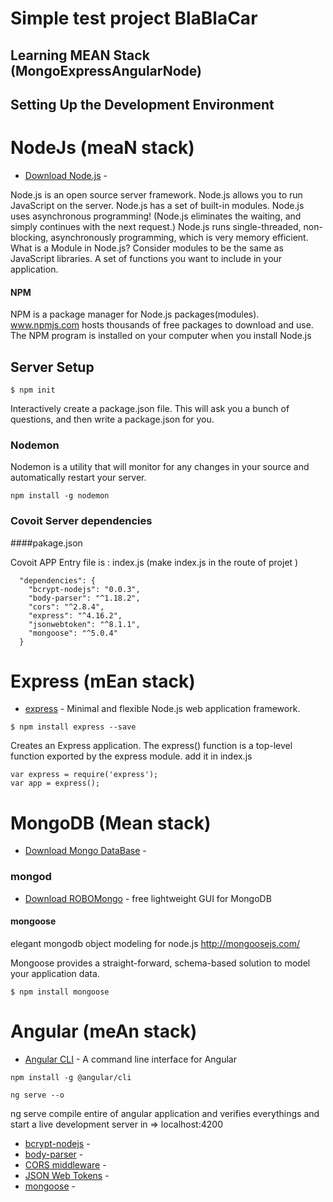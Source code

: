 # Simple test project BlaBlaCar 
## Learning MEAN Stack (MongoExpressAngularNode) 


## Setting Up the Development Environment

# NodeJs (meaN stack)
* [Download Node.js](https://nodejs.org/en/) - 

Node.js is an open source server framework.
Node.js allows you to run JavaScript on the server.
Node.js has a set of built-in modules.
Node.js uses asynchronous programming! (Node.js eliminates the waiting, and simply continues with the next request.)
Node.js runs single-threaded, non-blocking, asynchronously programming, which is very memory efficient.
What is a Module in Node.js?
Consider modules to be the same as JavaScript libraries.
A set of functions you want to include in your application.

#### NPM
NPM is a package manager for Node.js packages(modules).
www.npmjs.com hosts thousands of free packages to download and use.
The NPM program is installed on your computer when you install Node.js



## Server Setup
```
$ npm init
```
Interactively create a package.json file.
This will ask you a bunch of questions, and then write a package.json for you.

### Nodemon

Nodemon is a utility that will monitor for any changes in your source and automatically restart your server.  

```
npm install -g nodemon
```


### Covoit Server dependencies

####pakage.json

Covoit APP Entry file is : index.js (make index.js in the route of projet )

```
  "dependencies": {
    "bcrypt-nodejs": "0.0.3",
    "body-parser": "^1.18.2",
    "cors": "^2.8.4",
    "express": "^4.16.2",
    "jsonwebtoken": "^8.1.1",
    "mongoose": "^5.0.4"
  }
```
# Express (mEan stack)
* [express](http://expressjs.com) - Minimal and flexible Node.js web application framework.

```
$ npm install express --save
```

Creates an Express application. The express() function is a top-level function exported by the express module.
add it in index.js

```
var express = require('express');
var app = express();
```

# MongoDB (Mean stack)
* [Download Mongo DataBase](https://www.mongodb.com/) -  

### mongod

* [Download ROBOMongo](https://robomongo.org/) - free lightweight GUI for MongoDB 

#### mongoose 
elegant mongodb object modeling for node.js
http://mongoosejs.com/

Mongoose provides a straight-forward, schema-based solution to model your application data.
```
$ npm install mongoose
```
# Angular (meAn stack)

* [Angular CLI](https://cli.angular.io/) - A command line interface for Angular

```
npm install -g @angular/cli
```

```
ng serve --o
```
ng serve compile entire of angular application and verifies everythings and start a live development server in => localhost:4200




* [bcrypt-nodejs](https://www.npmjs.com/package/bcrypt-nodejs) - 
* [body-parser](https://github.com/expressjs/body-parser) - 
* [CORS middleware](https://github.com/expressjs/cors) - 
* [JSON Web Tokens](https://jwt.io/) - 
* [mongoose](http://mongoosejs.com/) - 


